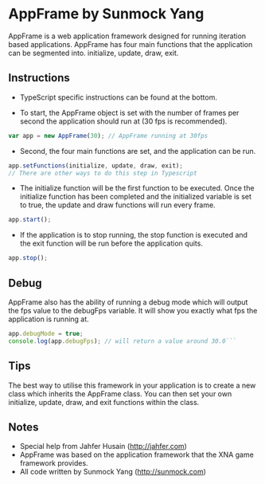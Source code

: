 # AppFrame by Sunmock Yang

AppFrame is a web application framework designed for running
iteration based applications. AppFrame has four main functions that
the application can be segmented into. initialize, update, draw, exit.

## Instructions
* TypeScript specific instructions can be found at the bottom.

- To start, the AppFrame object is set with the number of frames
per second the application should run at (30 fps is recommended).

```javascript
var app = new AppFrame(30); // AppFrame running at 30fps
```

- Second, the four main functions are set, and the application can
be run.

```javascript
app.setFunctions(initialize, update, draw, exit);
// There are other ways to do this step in Typescript
```

- The initialize function will be the first function to be executed.
Once the initialize function has been completed and the initialized
variable is set to true, the update and draw functions will run
every frame.

```javascript
app.start();
```

- If the application is to stop running, the stop function is
executed and the exit function will be run before the application
quits.

```javascript
app.stop();
```

## Debug
AppFrame also has the ability of running a debug mode which will output
the fps value to the debugFps variable. It will show you exactly what fps
the application is running at.

```javascript
app.debugMode = true;
console.log(app.debugFps); // will return a value around 30.0```
```

## Tips
The best way to utilise this framework in your application is to create
a new class which inherits the AppFrame class. You can then set your
own initialize, update, draw, and exit functions within the class.

## Notes
- Special help from Jahfer Husain (http://jahfer.com)
- AppFrame was based on the application framework that the XNA game
framework provides.
- All code written by Sunmock Yang (http://sunmock.com)
